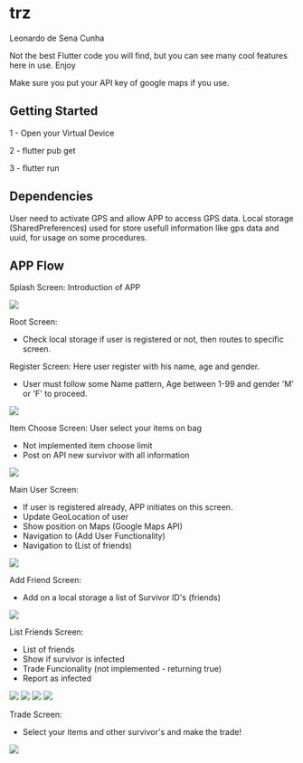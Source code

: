 # trz
Leonardo de Sena Cunha

Not the best Flutter code you will find, but you can see many cool features here in use.
Enjoy

Make sure you put your API key of google maps if you use.

## Getting Started

1 - Open your Virtual Device

2 - flutter pub get

3 - flutter run

## Dependencies

User need to activate GPS and allow APP to access GPS data.
Local storage (SharedPreferences) used for store usefull information like gps data and uuid, for usage on some procedures.



## APP Flow


Splash Screen: Introduction of APP

![](https://github.com/leosena/challenge/blob/master/Screens/splash.PNG)

Root Screen: 

- Check local storage if user is registered or not, then routes to specific screen.


Register Screen: Here user register with his name, age and gender.

- User must follow some Name pattern, Age between 1-99 and gender 'M' or 'F' to proceed.

![](https://github.com/leosena/challenge/blob/master/Screens/register.PNG)

Item Choose Screen: User select your items on bag

- Not implemented item choose limit
- Post on API new survivor with all information

![](https://github.com/leosena/challenge/blob/master/Screens/itemsScreen.PNG)

Main User Screen:

- If user is registered already, APP initiates on this screen.
- Update GeoLocation of user
- Show position on Maps (Google Maps API)
- Navigation to (Add User Functionality)
- Navigation to (List of friends)

![](https://github.com/leosena/challenge/blob/master/Screens/mainuserscreen.PNG)

Add Friend Screen:

- Add on a local storage a list of Survivor ID's (friends)

![](https://github.com/leosena/challenge/blob/master/Screens/addsurv2.PNG)


List Friends Screen:

- List of friends
- Show if survivor is infected
- Trade Funcionality (not implemented - returning true)
- Report as infected

![](https://github.com/leosena/challenge/blob/master/Screens/friendlist_normal.PNG)
![](https://github.com/leosena/challenge/blob/master/Screens/friendlist_infected.PNG)
![](https://github.com/leosena/challenge/blob/master/Screens/friendlist_infected_trade.PNG)
![](https://github.com/leosena/challenge/blob/master/Screens/friendlist_report.PNG)


Trade Screen:

- Select your items and other survivor's and make the trade!

![](https://github.com/leosena/challenge/blob/master/Screens/trade.PNG)





